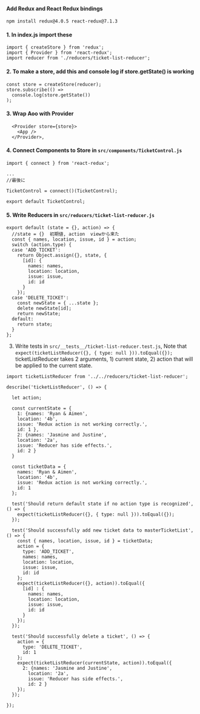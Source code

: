 #### Add Redux and React Redux bindings

`npm install redux@4.0.5 react-redux@7.1.3`


#### 1. In index.js import these
```
import { createStore } from 'redux';
import { Provider } from 'react-redux';
import reducer from './reducers/ticket-list-reducer';
```
#### 2. To make a store, add this and console log if store.getState() is working 
```
const store = createStore(reducer);
store.subscribe(() =>
  console.log(store.getState())
);
```

#### 3. Wrap Aoo with Provider
```
  <Provider store={store}>
    <App />
  </Provider>,
```
#### 4. Connect Components to Store in `src/components/TicketControl.js`
```
import { connect } from 'react-redux';

...
//最後に

TicketControl = connect()(TicketControl);

export default TicketControl;
```
#### 5. Write Reducers in `src/reducers/ticket-list-reducer.js`
```
export default (state = {}, action) => {
  //state = {}  初期値, action  viewから来た
  const { names, location, issue, id } = action;
  switch (action.type) {
  case 'ADD_TICKET':
    return Object.assign({}, state, {
      [id]: {
        names: names,
        location: location,
        issue: issue,
        id: id
      }
    });
  case 'DELETE_TICKET':
    const newState = { ...state };
    delete newState[id];
    return newState;
  default:
    return state;
  }
};
```

3. Write tests in  `src/__tests__/ticket-list-reducer.test.js`, Note that `expect(ticketListReducer({}, { type: null })).toEqual({});` ticketListReducer takes 2 arguments, 1) current state, 2) action that will be applied to the current state.
```
import ticketListReducer from '../../reducers/ticket-list-reducer';

describe('ticketListReducer', () => {

  let action;

  const currentState = {
    1: {names: 'Ryan & Aimen',
    location: '4b',
    issue: 'Redux action is not working correctly.',
    id: 1 },
    2: {names: 'Jasmine and Justine',
    location: '2a',
    issue: 'Reducer has side effects.',
    id: 2 }
  }

  const ticketData = {
    names: 'Ryan & Aimen',
    location: '4b',
    issue: 'Redux action is not working correctly.',
    id: 1
  };

  test('Should return default state if no action type is recognized', () => {
    expect(ticketListReducer({}, { type: null })).toEqual({});
  });

  test('Should successfully add new ticket data to masterTicketList', () => {
    const { names, location, issue, id } = ticketData;
    action = {
      type: 'ADD_TICKET',
      names: names,
      location: location,
      issue: issue,
      id: id
    };
    expect(ticketListReducer({}, action)).toEqual({
      [id] : {
        names: names,
        location: location,
        issue: issue,
        id: id
      }
    });
  });

  test('Should successfully delete a ticket', () => {
    action = {
      type: 'DELETE_TICKET',
      id: 1
    };
    expect(ticketListReducer(currentState, action)).toEqual({
      2: {names: 'Jasmine and Justine',
        location: '2a',
        issue: 'Reducer has side effects.',
        id: 2 }
    });
  });

});
```